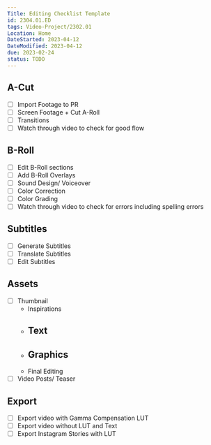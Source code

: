 ```yaml
---
Title: Editing Checklist Template
id: 2304.01.ED
tags: Video-Project/2302.01
Location: Home
DateStarted: 2023-04-12
DateModified: 2023-04-12
due: 2023-02-24
status: TODO
---
```


## A-Cut

- [ ] Import Footage to PR
- [ ] Screen Footage + Cut A-Roll
- [ ] Transitions
- [ ] Watch through video to check for good flow

## B-Roll

- [ ] Edit B-Roll sections
- [ ] Add B-Roll Overlays
- [ ] Sound Design/ Voiceover
- [ ] Color Correction
- [ ] Color Grading
- [ ] Watch through video to check for errors including spelling errors

## Subtitles

- [ ] Generate Subtitles
- [ ] Translate Subtitles
- [ ] Edit Subtitles

## Assets

- [ ] Thumbnail
  - Inspirations
  - ## Text
  - ## Graphics
  - Final Editing
- [ ] Video Posts/ Teaser

## Export

- [ ] Export video with Gamma Compensation LUT
- [ ] Export video without LUT and Text
- [ ] Export Instagram Stories with LUT
